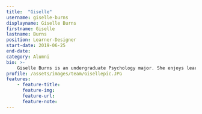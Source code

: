 ```yaml
---
title:  "Giselle"
username: giselle-burns
displayname: Giselle Burns
firstname: Giselle
lastname: Burns
position: Learner-Designer
start-date: 2019-06-25
end-date:
category: Alumni
bio: >- 
    Giselle Burns is an undergraduate Psychology major. She enjoys learning about learning, and hopes to inspire others to do the same.
profile: /assets/images/team/Gisellepic.JPG
features:
    - feature-title: 
      feature-img: 
      feature-url: 
      feature-note: 
---
```

